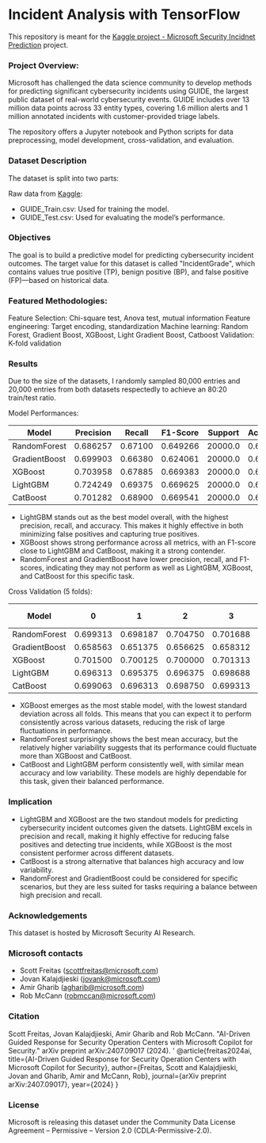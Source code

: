 # Incident Analysis with TensorFlow

This repository is meant for the [Kaggle project - Microsoft Security Incidnet Prediction](https://www.kaggle.com/datasets/Microsoft/microsoft-security-incident-prediction) project.

### Project Overview:

Microsoft has challenged the data science community to develop methods for predicting significant cybersecurity incidents using GUIDE, the largest public dataset of real-world cybersecurity events. GUIDE includes over 13 million data points across 33 entity types, covering 1.6 million alerts and 1 million annotated incidents with customer-provided triage labels. 

The repository offers a Jupyter notebook and Python scripts for data preprocessing, model development, cross-validation, and evaluation.

### Dataset Description

The dataset is split into two parts:

Raw data from [Kaggle](https://www.kaggle.com/datasets/Microsoft/microsoft-security-incident-prediction/data):
-   GUIDE_Train.csv: Used for training the model.
-   GUIDE_Test.csv: Used for evaluating the model’s performance.

### Objectives

 The goal is to build a predictive model for predicting cybersecurity incident outcomes. The target value for this dataset is called "IncidentGrade", which contains values true positive (TP), benign positive (BP), and false positive (FP)—based on historical data. 

### Featured Methodologies:

Feature Selection: Chi-square test, Anova test, mutual information
Feature engineering: Target encoding, standardization
Machine learning: Random Forest, Gradient Boost, XGBoost, Light Gradient Boost, Catboost 
Validation: K-fold validation

### Results

Due to the size of the datasets, I randomly sampled 80,000 entries and 20,000 entries from both datasets respectedly to achieve an 80:20 train/test ratio.

Model Performances:

| Model          | Precision    | Recall       | F1-Score     | Support     | Accuracy    |
|---------------|--------------|--------------|--------------|-------------|-------------|
| RandomForest  | 0.686257     | 0.67100      | 0.649266     | 20000.0     | 0.67100     |
| GradientBoost | 0.699903     | 0.66380      | 0.624061     | 20000.0     | 0.66380     |
| XGBoost       | 0.703958     | 0.67885      | 0.669383     | 20000.0     | 0.67885     |
| LightGBM      | 0.724249     | 0.69375      | 0.669625     | 20000.0     | 0.69375     |
| CatBoost      | 0.701282     | 0.68900      | 0.669541     | 20000.0     | 0.68900     |

-   LightGBM stands out as the best model overall, with the highest precision, recall, and accuracy. This makes it highly effective in both minimizing false positives and capturing true positives.
-   XGBoost shows strong performance across all metrics, with an F1-score close to LightGBM and CatBoost, making it a strong contender.
-   RandomForest and GradientBoost have lower precision, recall, and F1-scores, indicating they may not perform as well as LightGBM, XGBoost, and CatBoost for this specific task.

Cross Validation (5 folds):

| Model         | 0         | 1         | 2         | 3         | 4         | Mean Accuracy | Std Dev    |
|---------------|-----------|-----------|-----------|-----------|-----------|---------------|------------|
| RandomForest  | 0.699313  | 0.698187  | 0.704750  | 0.701688  | 0.703750  | 0.701537      | 0.002506   |
| GradientBoost | 0.658563  | 0.651375  | 0.656625  | 0.658312  | 0.654062  | 0.655788      | 0.002728   |
| XGBoost       | 0.701500  | 0.700125  | 0.700000  | 0.701313  | 0.698812  | 0.700350      | 0.000978   |
| LightGBM      | 0.696313  | 0.695375  | 0.696375  | 0.698688  | 0.694688  | 0.696288      | 0.001354   |
| CatBoost      | 0.699063  | 0.696313  | 0.698750  | 0.699313  | 0.697187  | 0.698125      | 0.001170   |

-   XGBoost emerges as the most stable model, with the lowest standard deviation across all folds. This means that you can expect it to perform consistently across various datasets, reducing the risk of large fluctuations in performance.
-   RandomForest surprisingly shows the best mean accuracy, but the relatively higher variability suggests that its performance could fluctuate more than XGBoost and CatBoost.
-   CatBoost and LightGBM perform consistently well, with similar mean accuracy and low variability. These models are highly dependable for this task, given their balanced performance.

### Implication

-   LightGBM and XGBoost are the two standout models for predicting cybersecurity incident outcomes given the datsets. LightGBM excels in precision and recall, making it highly effective for reducing false positives and detecting true incidents, while XGBoost is the most consistent performer across different datasets.
-   CatBoost is a strong alternative that balances high accuracy and low variability.
-   RandomForest and GradientBoost could be considered for specific scenarios, but they are less suited for tasks requiring a balance between high precision and recall.

### Acknowledgements

This dataset is hosted by Microsoft Security AI Research.

### Microsoft contacts

-   Scott Freitas (scottfreitas@microsoft.com)
-   Jovan Kalajdjieski (jovank@microsoft.com)
-   Amir Gharib (agharib@microsoft.com)
-   Rob McCann (robmccan@microsoft.com)

### Citation

Scott Freitas, Jovan Kalajdjieski, Amir Gharib and Rob McCann. "AI-Driven Guided Response for Security Operation Centers with Microsoft Copilot for Security." arXiv preprint arXiv:2407.09017 (2024).
'
@article{freitas2024ai,
title={AI-Driven Guided Response for Security Operation Centers with Microsoft Copilot for Security},
author={Freitas, Scott and Kalajdjieski, Jovan and Gharib, Amir and McCann, Rob},
journal={arXiv preprint arXiv:2407.09017},
year={2024}
}

### License

Microsoft is releasing this dataset under the Community Data License Agreement – Permissive – Version 2.0 (CDLA-Permissive-2.0).